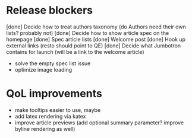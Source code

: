 # Release blockers
[done] Decide how to treat authors taxonomy (do Authors need their own lists? probably not)
[done] Decide how to show article spec on the homepage 
[done] Spec article lists
[done] Welcome post
[done] Hook up external links (resto should point to QE)
[done] Decide what Jumbotron contains for launch (will be a link to the welcome article)
- solve the empty spec list issue
- optimize image loading

# QoL improvements
- make tooltips easier to use, maybe
- add latex rendering via katex
- improve article previews (add optional summary parameter? improve byline rendering as well)
